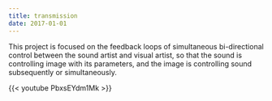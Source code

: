 ```yaml
---
title: transmission
date: 2017-01-01
---
```


This project is focused on the feedback loops of simultaneous bi-directional control between the sound artist and visual artist, so that the sound is controlling image with its parameters, and the image is controlling sound subsequently or simultaneously.

{{< youtube PbxsEYdm1Mk >}}
